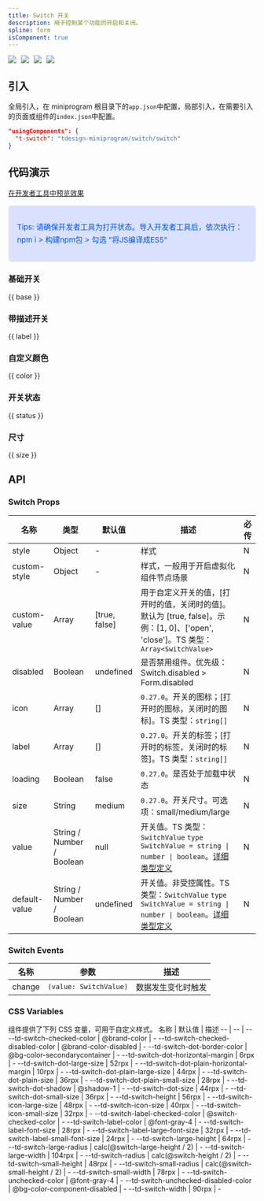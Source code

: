 ```yaml
---
title: Switch 开关
description: 用于控制某个功能的开启和关闭。
spline: form
isComponent: true
---
```


<span class="coverages-badge" style="margin-right: 10px"><img src="https://img.shields.io/badge/coverages%3A%20lines-100%25-blue" /></span><span class="coverages-badge" style="margin-right: 10px"><img src="https://img.shields.io/badge/coverages%3A%20functions-100%25-blue" /></span><span class="coverages-badge" style="margin-right: 10px"><img src="https://img.shields.io/badge/coverages%3A%20statements-100%25-blue" /></span><span class="coverages-badge" style="margin-right: 10px"><img src="https://img.shields.io/badge/coverages%3A%20branches-82%25-blue" /></span>
## 引入

全局引入，在 miniprogram 根目录下的`app.json`中配置，局部引入，在需要引入的页面或组件的`index.json`中配置。

```json
"usingComponents": {
  "t-switch": "tdesign-miniprogram/switch/switch"
}
```

## 代码演示

<a href="https://developers.weixin.qq.com/s/ea6Lpim37ISs" title="在开发者工具中预览效果" target="_blank" rel="noopener noreferrer"> 在开发者工具中预览效果 </a>

<blockquote style="background-color: #d9e1ff; font-size: 15px; line-height: 26px;margin: 16px 0 0;padding: 16px; border-radius: 6px; color: #0052d9" >
<p>Tips: 请确保开发者工具为打开状态。导入开发者工具后，依次执行：npm i > 构建npm包 > 勾选 "将JS编译成ES5"</p>
</blockquote>

### 基础开关

{{ base }}

### 带描述开关

{{ label }}

### 自定义颜色

{{ color }}

### 开关状态

{{ status }}

### 尺寸

{{ size }}

## API

### Switch Props

名称 | 类型 | 默认值 | 描述 | 必传
-- | -- | -- | -- | --
style | Object | - | 样式 | N
custom-style | Object | - | 样式，一般用于开启虚拟化组件节点场景 | N
custom-value | Array | [true, false] | 用于自定义开关的值，[打开时的值，关闭时的值]。默认为 [true, false]。示例：[1, 0]、['open', 'close']。TS 类型：`Array<SwitchValue>` | N
disabled | Boolean | undefined | 是否禁用组件。优先级：Switch.disabled > Form.disabled | N
icon | Array | [] | `0.27.0`。开关的图标；[打开时的图标，关闭时的图标]。TS 类型：`string[]` | N
label | Array | [] | `0.27.0`。开关的标签；[打开时的标签，关闭时的标签]。TS 类型：`string[]` | N
loading | Boolean | false | `0.27.0`。是否处于加载中状态 | N
size | String | medium | `0.27.0`。开关尺寸。可选项：small/medium/large | N
value | String / Number / Boolean | null | 开关值。TS 类型：`SwitchValue` `type SwitchValue = string \| number \| boolean`。[详细类型定义](https://github.com/Tencent/tdesign-miniprogram/tree/develop/src/switch/type.ts) | N
default-value | String / Number / Boolean | undefined | 开关值。非受控属性。TS 类型：`SwitchValue` `type SwitchValue = string \| number \| boolean`。[详细类型定义](https://github.com/Tencent/tdesign-miniprogram/tree/develop/src/switch/type.ts) | N

### Switch Events

名称 | 参数 | 描述
-- | -- | --
change | `(value: SwitchValue)` | 数据发生变化时触发

### CSS Variables

组件提供了下列 CSS 变量，可用于自定义样式。
名称 | 默认值 | 描述
-- | -- | --
--td-switch-checked-color | @brand-color | -
--td-switch-checked-disabled-color | @brand-color-disabled | -
--td-switch-dot-border-color | @bg-color-secondarycontainer | -
--td-switch-dot-horizontal-margin | 6rpx | -
--td-switch-dot-large-size | 52rpx | -
--td-switch-dot-plain-horizontal-margin | 10rpx | -
--td-switch-dot-plain-large-size | 44rpx | -
--td-switch-dot-plain-size | 36rpx | -
--td-switch-dot-plain-small-size | 28rpx | -
--td-switch-dot-shadow | @shadow-1 | -
--td-switch-dot-size | 44rpx | -
--td-switch-dot-small-size | 36rpx | -
--td-switch-height | 56rpx | -
--td-switch-icon-large-size | 48rpx | -
--td-switch-icon-size | 40rpx | -
--td-switch-icon-small-size | 32rpx | -
--td-switch-label-checked-color | @switch-checked-color | -
--td-switch-label-color | @font-gray-4 | -
--td-switch-label-font-size | 28rpx | -
--td-switch-label-large-font-size | 32rpx | -
--td-switch-label-small-font-size | 24rpx | -
--td-switch-large-height | 64rpx | -
--td-switch-large-radius | calc(@switch-large-height / 2) | -
--td-switch-large-width | 104rpx | -
--td-switch-radius | calc(@switch-height / 2) | -
--td-switch-small-height | 48rpx | -
--td-switch-small-radius | calc(@switch-small-height / 2) | -
--td-switch-small-width | 78rpx | -
--td-switch-unchecked-color | @font-gray-4 | -
--td-switch-unchecked-disabled-color | @bg-color-component-disabled | -
--td-switch-width | 90rpx | -
